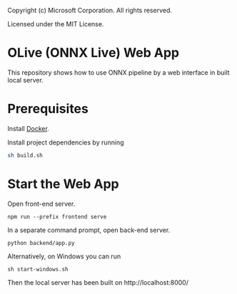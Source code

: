 Copyright (c) Microsoft Corporation. All rights reserved.

Licensed under the MIT License.


# OLive (ONNX Live) Web App

This repository shows how to use ONNX pipeline by a web interface in built local server.

# Prerequisites
Install [Docker](https://docs.docker.com/install/).

Install project dependencies by running 
```bash
sh build.sh
```

# Start the Web App
Open front-end server.
```
npm run --prefix frontend serve
```

In a separate command prompt, open back-end server.
```
python backend/app.py
```

Alternatively, on Windows you can run 
```
sh start-windows.sh
```

Then the local server has been built on http://localhost:8000/
